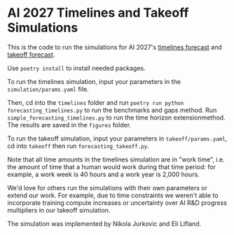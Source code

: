 # AI 2027 Timelines and Takeoff Simulations

This is the code to run the simulations for AI 2027's [timelines forecast](https://ai-2027.com/research/timelines-forecast) and [takeoff forecast](https://ai-2027.com/research/takeoff-forecast).

Use `poetry install` to install needed packages.

To run the timelines simulation, input your parameters in the `simulation/params.yaml` file. 

Then, cd into the `timelines` folder and run `poetry run python forecasting_timelines.py` to run the benchmarks and gaps method. Run `simple_forecasting_timelines.py` to run the time horizon extensionmethod. The results are saved in the `figures` folder.

To run the takeoff simulation, input your parameters in `takeoff/params.yaml`, cd into `takeoff` then run `forecasting_takeoff.py`.

Note that all time amounts in the timelines simulation are in "work time", i.e. the amount of time that a human would work during that time period: for example, a work week is 40 hours and a work year is 2,000 hours.

We'd love for others run the simulations with their own parameters or extend our work. For example, due to time constraints we weren't able to incorporate training compute increases or uncertainty over AI R&D progress multipliers in our takeoff simulation.

The simulation was implemented by Nikola Jurkovic and Eli Lifland.